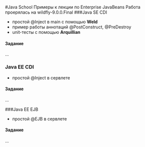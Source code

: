
#Java School
Примеры к лекции по Enterprise JavaBeans
Работа проерялась на wildfly-9.0.0.Final
###Java SE CDI
* простой @Inject в main с помощью **Weld**
* пример работы аннотаций @PostConstruct, @PreDestroy
* unit-тесты с помощью  **Arquillian**

#### Задание
...

### Java EE CDI
* простой @Inject в сервлете

#### Задание
...

###Java EE EJB
* простой @EJB в сервлете

#### Задание
...
